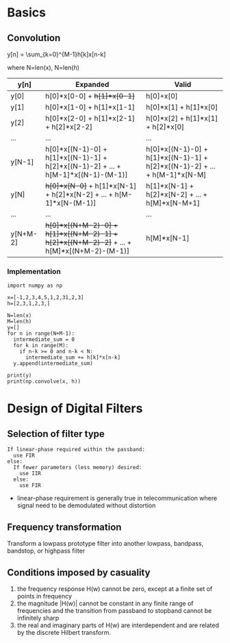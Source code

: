 # Basics

## Convolution

y[n] = \sum_{k=0}^{M-1}h[k]x[n-k]

where N=len(x), N=len(h)

| y[n] | Expanded | Valid |
|------|---------------------------|-----------|
| y[0] | h[0]*x[0-0] + ~~h[1]*x[0-1]~~ | h[0]+x[0] |
| y[1] | h[0]*x[1-0] + h[1]*x[1-1] | h[0]*x[1] + h[1]*x[0] |
| y[2] | h[0]*x[2-0] + h[1]*x[2-1] + h[2]*x[2-2] | h[0]*x[2] + h[1]*x[1] + h[2]*x[0] |
| ...  | ... | ... |
| y[N-1] | h[0]*x[(N-1)-0] + h[1]*x[(N-1)-1] + h[2]*x[(N-1)-2] + ... + h[M-1]*x[(N-1)-(M-1)] | h[0]*x[(N-1)-0] + h[1]*x[(N-1)-1] + h[2]*x[(N-1)-2] + ... + h[M-1]*x[N-M] |
| y[N] | ~~h[0]*x[N-0]~~ + h[1]*x[N-1] + h[2]*x[N-2] + ... + h[M-1]*x[N-(M-1)] | h[1]*x[N-1] + h[2]*x[N-2] + ... + h[M]*x[N-M+1] |
| ...  | ... | ... |
| y[N+M-2] | ~~h[0]*x[(N+M-2)-0] + h[1]*x[(N+M-2)-1] + h[2]*x[(N+M-2)-2]~~ + ... + h[M]*x[(N+M-2)-(M-1)] | h[M]*x[N-1] |

### Implementation
```
import numpy as np                                                              
                                                                                
x=[-1,2,3,4,5,1,2,31,2,3]                                                       
h=[2,3,1,2,3,]                                                                  
                                                                                
N=len(x)                                                                        
M=len(h)                                                                        
y=[]                                                                            
for n in range(N+M-1):                                                          
  intermediate_sum = 0                                                          
  for k in range(M):                                                            
    if n-k >= 0 and n-k < N:                                                    
      intermediate_sum += h[k]*x[n-k]                                           
  y.append(intermediate_sum)                                                    
                                                                                
print(y)                                                                        
print(np.convolve(x, h))           
```

# Design of Digital Filters

## Selection of filter type
```
If linear-phase required within the passband:
  use FIR
else:
  If fewer parameters (less memory) desired:
    use IIR
  else:
    use FIR
```

* linear-phase requirement is generally true in telecommunication where signal need to be demodulated without distortion

## Frequency transformation

Transform a lowpass prototype filter into another lowpass, bandpass, bandstop, or highpass filter

## Conditions imposed by casuality

1. the frequency response H(w) cannot be zero, except at a finite set of points in frequency
2. the magnitude |H(w)| cannot be constant in any finite range of frequencies and the transition from passband to stopband cannot be infinitely sharp
3. the real and imaginary parts of H(w) are interdependent and are related by the discrete Hilbert transform.

